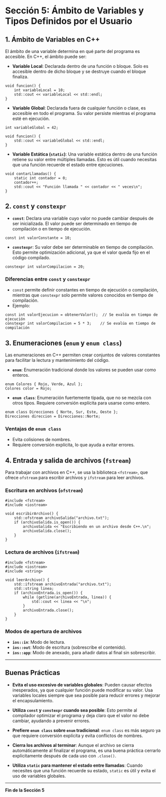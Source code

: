 # Sección 5: Ámbito de Variables y Tipos Definidos por el Usuario

## 1. Ámbito de Variables en C++

El ámbito de una variable determina en qué parte del programa es accesible. En C++, el ámbito puede ser:

- **Variable Local**: Declarada dentro de una función o bloque. Solo es accesible dentro de dicho bloque y se destruye cuando el bloque finaliza.

```
void funcion() {
    int variableLocal = 10;
    std::cout << variableLocal << std::endl;
}
```

- **Variable Global**: Declarada fuera de cualquier función o clase, es accesible en todo el programa. Su valor persiste mientras el programa esté en ejecución.

```
int variableGlobal = 42;

void funcion() {
    std::cout << variableGlobal << std::endl;
}
```

- **Variable Estática (`static`)**: Una variable estática dentro de una función retiene su valor entre múltiples llamadas. Esto es útil cuando necesitas que una función recuerde el estado entre ejecuciones.

```
void contarLlamadas() {
    static int contador = 0;
    contador++;
    std::cout << "Función llamada " << contador << " veces\n";
}
```

## 2. `const` y `constexpr`

- **`const`**: Declara una variable cuyo valor no puede cambiar después de ser inicializada. El valor puede ser determinado en tiempo de compilación o en tiempo de ejecución.

```
const int valorConstante = 10;
```

- **`constexpr`**: Su valor debe ser determinable en tiempo de compilación. Esto permite optimización adicional, ya que el valor queda fijo en el código compilado.

```
constexpr int valorCompilacion = 20;
```

### Diferencias entre `const` y `constexpr`
- `const` permite definir constantes en tiempo de ejecución o compilación, mientras que `constexpr` solo permite valores conocidos en tiempo de compilación.
- Ejemplo:

```
const int valorEjecucion = obtenerValor();  // Se evalúa en tiempo de ejecución
constexpr int valorCompilacion = 5 * 3;    // Se evalúa en tiempo de compilación
```

## 3. Enumeraciones (`enum` y `enum class`)

Las enumeraciones en C++ permiten crear conjuntos de valores constantes para facilitar la lectura y mantenimiento del código.

- **`enum`**: Enumeración tradicional donde los valores se pueden usar como enteros.

```
enum Colores { Rojo, Verde, Azul };
Colores color = Rojo;
```

- **`enum class`**: Enumeración fuertemente tipada, que no se mezcla con otros tipos. Requiere conversión explícita para usarse como entero.

```
enum class Direcciones { Norte, Sur, Este, Oeste };
Direcciones direccion = Direcciones::Norte;
```

### Ventajas de `enum class`
- Evita colisiones de nombres.
- Requiere conversión explícita, lo que ayuda a evitar errores.

## 4. Entrada y salida de archivos (`fstream`)

Para trabajar con archivos en C++, se usa la biblioteca `<fstream>`, que ofrece `ofstream` para escribir archivos y `ifstream` para leer archivos.

### Escritura en archivos (`ofstream`)

```
#include <fstream>
#include <iostream>

void escribirArchivo() {
    std::ofstream archivoSalida("archivo.txt");
    if (archivoSalida.is_open()) {
        archivoSalida << "Escribiendo en un archivo desde C++.\n";
        archivoSalida.close();
    }
}
```

### Lectura de archivos (`ifstream`)

```
#include <fstream>
#include <iostream>
#include <string>

void leerArchivo() {
    std::ifstream archivoEntrada("archivo.txt");
    std::string linea;
    if (archivoEntrada.is_open()) {
        while (getline(archivoEntrada, linea)) {
            std::cout << linea << "\n";
        }
        archivoEntrada.close();
    }
}
```

### Modos de apertura de archivos
- **`ios::in`**: Modo de lectura.
- **`ios::out`**: Modo de escritura (sobrescribe el contenido).
- **`ios::app`**: Modo de anexado, para añadir datos al final sin sobrescribir.

---

## Buenas Prácticas

- **Evita el uso excesivo de variables globales**: Pueden causar efectos inesperados, ya que cualquier función puede modificar su valor. Usa variables locales siempre que sea posible para reducir errores y mejorar el encapsulamiento.
  
- **Utiliza `const` y `constexpr` cuando sea posible**: Esto permite al compilador optimizar el programa y deja claro que el valor no debe cambiar, ayudando a prevenir errores.

- **Prefiere `enum class` sobre `enum` tradicional**: `enum class` es más seguro ya que requiere conversión explícita y evita conflictos de nombres.

- **Cierra los archivos al terminar**: Aunque el archivo se cierra automáticamente al finalizar el programa, es una buena práctica cerrarlo explícitamente después de cada uso con `.close()`.

- **Utiliza `static` para mantener el estado entre llamadas**: Cuando necesites que una función recuerde su estado, `static` es útil y evita el uso de variables globales.

---

**Fin de la Sección 5**
